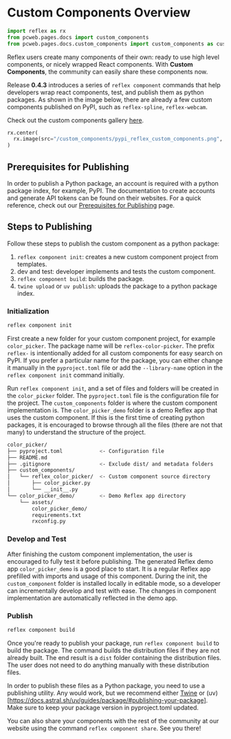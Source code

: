 # Custom Components Overview

```python exec
import reflex as rx
from pcweb.pages.docs import custom_components
from pcweb.pages.docs.custom_components import custom_components as custom_components_gallery
```

Reflex users create many components of their own: ready to use high level components, or nicely wrapped React components. With **Custom Components**, the community can easily share these components now.

Release **0.4.3** introduces a series of `reflex component` commands that help developers wrap react components, test, and publish them as python packages. As shown in the image below, there are already a few custom components published on PyPI, such as `reflex-spline`, `reflex-webcam`.

Check out the custom components gallery [here]({custom_components_gallery.path}).

```python eval
rx.center(
  rx.image(src="/custom_components/pypi_reflex_custom_components.png", width="400px", border_radius="15px", border="1px solid"),
)
```

## Prerequisites for Publishing

In order to publish a Python package, an account is required with a python package index, for example, PyPI. The documentation to create accounts and generate API tokens can be found on their websites. For a quick reference, check out our [Prerequisites for Publishing]({custom_components.prerequisites_for_publishing.path}) page.

## Steps to Publishing

Follow these steps to publish the custom component as a python package:

1. `reflex component init`: creates a new custom component project from templates.
2. dev and test: developer implements and tests the custom component.
3. `reflex component build`: builds the package.
4. `twine upload` or `uv publish`: uploads the package to a python package index.

### Initialization

```bash
reflex component init
```

First create a new folder for your custom component project, for example `color_picker`. The package name will be `reflex-color-picker`. The prefix `reflex-` is intentionally added for all custom components for easy search on PyPI. If you prefer a particular name for the package, you can either change it manually in the `pyproject.toml` file or add the `--library-name` option in the `reflex component init` command initially.

Run `reflex component init`, and a set of files and folders will be created in the `color_picker` folder. The `pyproject.toml` file is the configuration file for the project. The `custom_components` folder is where the custom component implementation is. The `color_picker_demo` folder is a demo Reflex app that uses the custom component. If this is the first time of creating python packages, it is encouraged to browse through all the files (there are not that many) to understand the structure of the project.

```bash
color_picker/
├── pyproject.toml            <- Configuration file
├── README.md
├── .gitignore                <- Exclude dist/ and metadata folders
├── custom_components/
│   └── reflex_color_picker/  <- Custom component source directory
│       ├── color_picker.py
│       └── __init__.py
└── color_picker_demo/        <- Demo Reflex app directory
    └── assets/
        color_picker_demo/
        requirements.txt
        rxconfig.py
```

### Develop and Test

After finishing the custom component implementation, the user is encouraged to fully test it before publishing. The generated Reflex demo app `color_picker_demo` is a good place to start. It is a regular Reflex app prefilled with imports and usage of this component. During the init, the `custom_component` folder is installed locally in editable mode, so a developer can incrementally develop and test with ease. The changes in component implementation are automatically reflected in the demo app.

### Publish

```bash
reflex component build
```

Once you're ready to publish your package, run `reflex component build` to build the package. The command builds the distribution files if they are not already built. The end result is a `dist` folder containing the distribution files. The user does not need to do anything manually with these distribution files.

In order to publish these files as a Python package, you need to use a publishing utility. Any would work, but we recommend either [Twine](https://twine.readthedocs.io/en/stable/) or (uv)[https://docs.astral.sh/uv/guides/package/#publishing-your-package]. Make sure to keep your package version in pyproject.toml updated.

You can also share your components with the rest of the community at our website using the command `reflex component share`. See you there!

